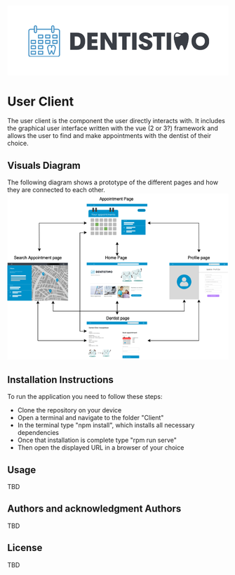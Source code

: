 ![Logo](./img/Logo_Dentistimo.png  "Dentistimo logo")
# User Client
The user client is the component the user directly interacts with. It includes the graphical user interface written with the vue (2 or 3?) framework and allows the user to find and make appointments with the dentist of their choice.

## Visuals Diagram 
The following diagram shows a prototype of the different pages and how they are connected to each other.
![Logo](./img/Page_Structure.png  "Dentistimo logo")

## Installation Instructions
To run the application you need to follow these steps:
 - Clone the repository on your device
 - Open a terminal and navigate to the folder "Client"
 - In the terminal type "npm install", which installs all necessary dependencies
 - Once that installation is complete type "rpm run serve"
 - Then open the displayed URL in a browser of your choice

## Usage 
TBD
## Authors and acknowledgment Authors 
TBD
## License 
TBD
